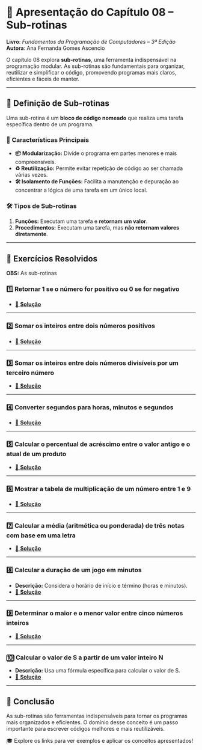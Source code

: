 # 📘 **Apresentação do Capítulo 08 – Sub-rotinas**  
**Livro**: *Fundamentos da Programação de Computadores – 3ª Edição*  
**Autora**: Ana Fernanda Gomes Ascencio  

O capítulo 08 explora **sub-rotinas**, uma ferramenta indispensável na programação modular. As sub-rotinas são fundamentais para organizar, reutilizar e simplificar o código, promovendo programas mais claros, eficientes e fáceis de manter.  

---

## 🧩 **Definição de Sub-rotinas**  
Uma sub-rotina é um **bloco de código nomeado** que realiza uma tarefa específica dentro de um programa.  

### 🔑 **Características Principais**  
- **📦 Modularização:** Divide o programa em partes menores e mais compreensíveis.  
- **♻️ Reutilização:** Permite evitar repetição de código ao ser chamada várias vezes.  
- **🛠️ Isolamento de Funções:** Facilita a manutenção e depuração ao concentrar a lógica de uma tarefa em um único local.  

### 🛠️ **Tipos de Sub-rotinas**  
1. **Funções:** Executam uma tarefa e **retornam um valor**.  
2. **Procedimentos:** Executam uma tarefa, mas **não retornam valores diretamente**.  

---

## 📖 **Exercícios Resolvidos**  
**OBS:** As sub-rotinas 


### 1️⃣ **Retornar 1 se o número for positivo ou 0 se for negativo**  
- [🔗 **Solução**](https://github.com/davidfranca10/CTI-P4-POO-20242-LISTA03/blob/main/CAP08/EXERCICIOS-RESOLVIDOS/EXE01/src/br/edu/principal/Principal.java)  

---

### 2️⃣ **Somar os inteiros entre dois números positivos**  
- [🔗 **Solução**](https://github.com/davidfranca10/CTI-P4-POO-20242-LISTA03/blob/main/CAP08/EXERCICIOS-RESOLVIDOS/EXE02/src/br/edu/principal/Principal.java)  

---

### 3️⃣ **Somar os inteiros entre dois números divisíveis por um terceiro número**  
- [🔗 **Solução**](https://github.com/davidfranca10/CTI-P4-POO-20242-LISTA03/blob/main/CAP08/EXERCICIOS-RESOLVIDOS/EXE03/src/br/edu/principal/Principal.java)  

---

### 4️⃣ **Converter segundos para horas, minutos e segundos**  
- [🔗 **Solução**](https://github.com/davidfranca10/CTI-P4-POO-20242-LISTA03/blob/main/CAP08/EXERCICIOS-RESOLVIDOS/EXE04/src/br/edu/principal/Principal.java)  

---

### 5️⃣ **Calcular o percentual de acréscimo entre o valor antigo e o atual de um produto**  
- [🔗 **Solução**](https://github.com/davidfranca10/CTI-P4-POO-20242-LISTA03/blob/main/CAP08/EXERCICIOS-RESOLVIDOS/EXE05/src/br/edu/principal/Principal.java)  

---

### 6️⃣ **Mostrar a tabela de multiplicação de um número entre 1 e 9**  
- [🔗 **Solução**](https://github.com/davidfranca10/CTI-P4-POO-20242-LISTA03/blob/main/CAP08/EXERCICIOS-RESOLVIDOS/EXE06/src/br/edu/principal/Principal.java)  

---

### 7️⃣ **Calcular a média (aritmética ou ponderada) de três notas com base em uma letra**  
- [🔗 **Solução**](https://github.com/davidfranca10/CTI-P4-POO-20242-LISTA03/blob/main/CAP08/EXERCICIOS-RESOLVIDOS/EXE07/src/br/edu/principal/Principal.java)  

---

### 8️⃣ **Calcular a duração de um jogo em minutos**  
- **Descrição:** Considera o horário de início e término (horas e minutos).  
- [🔗 **Solução**](https://github.com/davidfranca10/CTI-P4-POO-20242-LISTA03/blob/main/CAP08/EXERCICIOS-RESOLVIDOS/EXE08/src/br/edu/principal/Principal.java)  

---

### 9️⃣ **Determinar o maior e o menor valor entre cinco números inteiros**  
- [🔗 **Solução**](https://github.com/davidfranca10/CTI-P4-POO-20242-LISTA03/blob/main/CAP08/EXERCICIOS-RESOLVIDOS/EXE09/src/br/edu/principal/Principal.java)  

---

### 🔟 **Calcular o valor de S a partir de um valor inteiro N**  
- **Descrição:** Usa uma fórmula específica para calcular o valor de S.  
- [🔗 **Solução**](https://github.com/davidfranca10/CTI-P4-POO-20242-LISTA03/blob/main/CAP08/EXERCICIOS-RESOLVIDOS/EXE10/src/br/edu/principal/Principal.java)  

---

## 🚀 **Conclusão**  
As sub-rotinas são ferramentas indispensáveis para tornar os programas mais organizados e eficientes. O domínio desse conceito é um passo importante para escrever códigos melhores e mais reutilizáveis.  

🎓 Explore os links para ver exemplos e aplicar os conceitos apresentados!  
